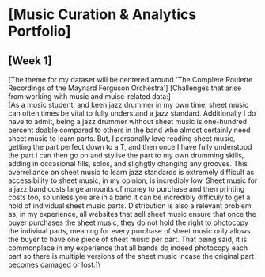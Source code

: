 # \[Music Curation & Analytics Portfolio\]
## \[Week 1\]
\[The theme for my dataset will be centered around 'The Complete Roulette Recordings of the Maynard Ferguson Orchestra'\]
\[Challenges that arise from working with music and muisc-related data:]\
\[As a music student, and keen jazz drummer in my own time, sheet music can often times be vital to fully understand a jazz standard. Additionally I do have to admit, being a jazz drummer without sheet music is one-hundred percent doable compared to others in the band who almost certainly need sheet music to learn parts. But, I personally love reading sheet music, getting the part perfect down to a T, and then once I have fully understood the part i can then go on and stylise the part to my own drumming skills, adding in occasional fills, solos, and slighgtly changing any grooves. This overreliance on sheet music to learn jazz standards is extremely difficult as accessibility to sheet music, in my opinion, is incredibly low. Sheet music for a jazz band costs large amounts of money to purchase and then printing costs too, so unless you are in a band it can be incredibly difficuly to get a hold of individual sheet music parts. Distribution is also a relevant problem as, in my experience, all websites that sell sheet music ensure that once the buyer purchases the sheet music, they do not hold the right to photocopy the indiviual parts, meaning for every purchase of sheet music only allows the buyer to have one piece of sheet music per part. That being said, it is commonplace in my experience that all bands do indeed photocopy each part so there is multiple versions of the sheet music incase the original part becomes damaged or lost.]\
